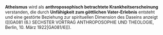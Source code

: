 
**Atheismus** wird als **anthroposophisch betrachtete Krankheitserscheinung** verstanden, die durch **Unfähigkeit zum göttlichen Vater-Erlebnis** entsteht und eine gestörte Beziehung zur spirituellen Dimension des Daseins anzeigt ([[GA081 (6.) SECHSTER VORTRAG ANTHROPOSOPHIE UND THEOLOGIE, Berlin, 10. März 1922|GA081/6]]).
